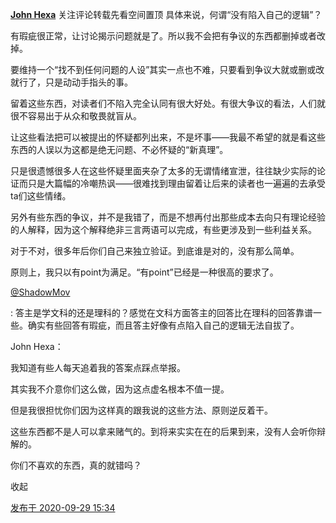 [**John Hexa**](https://www.zhihu.com/people/mcbig)
关注评论转载先看空间置顶
具体来说，何谓“没有陷入自己的逻辑”？  
  >
有瑕疵很正常，让讨论揭示问题就是了。所以我不会把有争议的东西都删掉或者改掉。  
  >
要维持一个“找不到任何问题的人设”其实一点也不难，只要看到争议大就或删或改就行了，只是动动手指头的事。  
  >
留着这些东西，对读者们不陷入完全认同有很大好处。有很大争议的看法，人们就很不容易出于从众和敬畏就盲从。  
  >
让这些看法把可以被提出的怀疑都列出来，不是坏事——我最不希望的就是看这些东西的人误以为这都是绝无问题、不必怀疑的“新真理”。  
  >
只是很遗憾很多人在这些怀疑里面夹杂了太多的无谓情绪宣泄，往往缺少实际的论证而只是大篇幅的冷嘲热讽——很难找到理由留着让后来的读者也一遍遍的去承受ta们这些情绪。  
  >
另外有些东西的争议，并不是我错了，而是不想再付出那些成本去向只有理论经验的人解释，因为这个解释绝非三言两语可以完成，有些更涉及到一些利益关系。  
  >
对于不对，很多年后你们自己来独立验证。到底谁是对的，没有那么简单。  
  >
原则上，我只以有point为满足。“有point”已经是一种很高的要求了。  
>
[@ShadowMov](https://www.zhihu.com/people/34fda511fb00ac25548b49cc0fb9f9cd)
>
: 答主是学文科的还是理科的？感觉在文科方面答主的回答比在理科的回答靠谱一些。确实有些回答有瑕疵，而且答主好像有点陷入自己的逻辑无法自拔了。
>>
John Hexa：
>>
我知道有些人每天追着我的答案点踩点举报。  
  >>
其实我不介意你们这么做，因为这点虚名根本不值一提。  
  >>
但是我很担忧你们因为这样真的跟我说的这些方法、原则逆反着干。  
  >>
这些东西都不是人可以拿来赌气的。到将来实实在在的后果到来，没有人会听你辩解的。  
  >>
你们不喜欢的东西，真的就错吗？  
>>
收起

[发布于 2020-09-29 15:34](https://www.zhihu.com/pin/1294298675435364352)